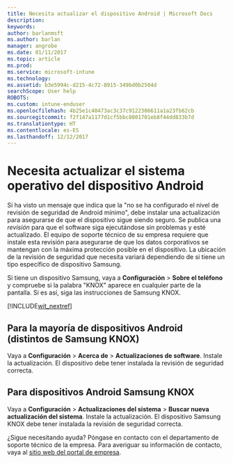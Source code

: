 ```yaml
---
title: Necesita actualizar el dispositivo Android | Microsoft Docs
description: 
keywords: 
author: barlanmsft
ms.author: barlan
manager: angrobe
ms.date: 01/11/2017
ms.topic: article
ms.prod: 
ms.service: microsoft-intune
ms.technology: 
ms.assetid: b3e5994c-d215-4c72-8915-349bd0b2504d
searchScope: User help
ROBOTS: 
ms.custom: intune-enduser
ms.openlocfilehash: 4b25e1c40473ac3c37c9122386611a1a23fb62cb
ms.sourcegitcommit: f2f147a1177d1cf5bbc8001701eb8f44dd833b7d
ms.translationtype: HT
ms.contentlocale: es-ES
ms.lasthandoff: 12/12/2017
---
```

# <a name="you-need-to-update-your-android-devices-operating-system"></a>Necesita actualizar el sistema operativo del dispositivo Android

Si ha visto un mensaje que indica que la "no se ha configurado el nivel de revisión de seguridad de Android mínimo", debe instalar una actualización para asegurarse de que el dispositivo sigue siendo seguro. Se publica una _revisión_ para que el software siga ejecutándose sin problemas y esté actualizado. El equipo de soporte técnico de su empresa requiere que instale esta revisión para asegurarse de que los datos corporativos se mantengan con la máxima protección posible en el dispositivo. La ubicación de la revisión de seguridad que necesita variará dependiendo de si tiene un tipo específico de dispositivo Samsung.

Si tiene un dispositivo Samsung, vaya a **Configuración** > **Sobre el teléfono** y compruebe si la palabra "KNOX" aparece en cualquier parte de la pantalla. Si es así, siga las instrucciones de Samsung KNOX.

[!INCLUDE[wit_nextref](includes/end-user-os-update-guidance.md)]

## <a name="for-most-android-devices-non-samsung-knox"></a>Para la mayoría de dispositivos Android (distintos de Samsung KNOX)

Vaya a **Configuración** > **Acerca de** > **Actualizaciones de software**. Instale la actualización. El dispositivo debe tener instalada la revisión de seguridad correcta.

## <a name="for-samsung-knox-android-devices"></a>Para dispositivos Android Samsung KNOX

Vaya a **Configuración** > **Actualizaciones del sistema** > **Buscar nueva actualización del sistema**. Instale la actualización. El dispositivo Samsung KNOX debe tener instalada la revisión de seguridad correcta.



¿Sigue necesitando ayuda? Póngase en contacto con el departamento de soporte técnico de la empresa. Para averiguar su información de contacto, vaya al [sitio web del portal de empresa](https://portal.manage.microsoft.com#HelpDeskDialog).
